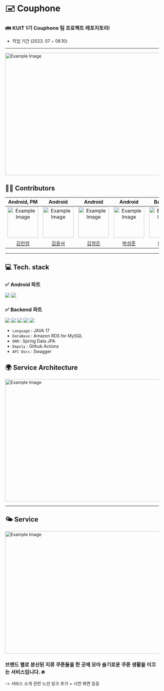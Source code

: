 # 🖃 Couphone 
### 👪 KUIT 1기 Couphone 팀 프로젝트 레포지토리! 
- 작업 기간 (2023. 07 ~ 08.10)
---
<img src="https://github.com/KUIT-Couphone/.github/assets/96612168/cf8afda4-1784-4048-964e-36e8edb8d0fe" alt="Example Image" width="650" height="400">

## 👨‍💻 Contributors
| Android, PM | Android  | Android  | Android |  Backend  | Backend  | Backend |
| :---:   | :---: | :---: | :---: | :---: | :---: | :---: |
| <img src="https://github.com/KUIT-Couphone/.github/assets/96612168/2ae46b8f-8750-4bab-a2e1-7ac39a3335b7" alt="Example Image" width="100" height="100"> | <img src="https://avatars.githubusercontent.com/u/131870144?v=4" alt="Example Image" width="100" height="100"> | <img src="https://avatars.githubusercontent.com/u/122519994?v=4" alt="Example Image" width="100" height="100"> | <img src="https://avatars.githubusercontent.com/u/111122515?v=4" alt="Example Image" width="100" height="100"> | <img src="https://avatars.githubusercontent.com/u/96612168?v=4" alt="Example Image" width="100" height="100"> | <img src="https://avatars.githubusercontent.com/u/66028419?v=4" alt="Example Image" width="100" height="100"> | <img src="https://avatars.githubusercontent.com/u/77543455?v=4" alt="Example Image" width="100" height="100"> |
| [김민정](https://github.com/mjk02123) | [김윤서](https://github.com/yskim6772)  | [김정은](https://github.com/jsilver01)  | [박성준](https://github.com/park99999) |  [이재현](https://github.com/versatile0010)  | [임수빈](https://github.com/limsubinn)  | [유정현](https://github.com/akfrdma0125) |
---

## 💻 Tech. stack
### ✅ Android 파트
<img src="https://img.shields.io/badge/Kotlin-7F52FF?style=for-the-badge&logo=Kotlin&logoColor=white"> <img src="https://img.shields.io/badge/Android Studio-3DDC84?style=for-the-badge&logo=Android Studio&logoColor=white">

### ✅ Backend 파트
 <img src="https://img.shields.io/badge/Spring Boot-6DB33F?style=for-the-badge&logo=Spring Boot&logoColor=white"> <img src="https://img.shields.io/badge/Amazon AWS-232F3E?style=for-the-badge&logo=Amazon AWS&logoColor=white"> <img src="https://img.shields.io/badge/Amazon S3-569A31?style=for-the-badge&logo=Amazon S3&logoColor=white"> <img src="https://img.shields.io/badge/Amazon RDS-527FFF?style=for-the-badge&logo=Amazon RDS&logoColor=white"> <img src="https://img.shields.io/badge/MySQL-4479A1?style=for-the-badge&logo=MySQL&logoColor=white">

- `Language` : JAVA 17
- `DataBase` : Amazon RDS for MySQL
- `ORM` : Spring Data JPA
- `Depoly` : Github Actions
- `API Docs` : Swagger

## 🌍 Service Architecture
<img src="https://github.com/KUIT-Couphone/.github/assets/96612168/81e0e757-8507-4b49-930e-bc66f2ba784c" alt="Example Image" width="850" height="400">

---
## 🌤️ Service 
<img src="https://github.com/KUIT-Couphone/.github/assets/96612168/e0763824-e61c-4970-924b-10cb87c4230a" alt="Example Image" width="750" height="400">

### 브랜드 별로 분산된 지류 쿠폰들을 한 곳에 모아 슬기로운 쿠폰 생활을 이끄는 서비스입니다. 🔥
-> 서비스 소개 관련 노션 링크 추가 + 시연 화면 등등

 

